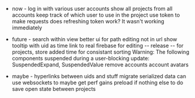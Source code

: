 - now -
log in with various user accounts
show all projects from all accounts
keep track of which user to use in the project
use token to make requests
does refreshing token work?  It wasn't working immediately

- future -
search within view
better ui for path editing not in url
show tooltip with uid as time
link to real firebase for editing
-- release --
for projects, store added time for consistant sorting
Warning: The following components suspended during a user-blocking update: SuspendedExpand, SuspendedValue
remove accounts
account avatars

- maybe -
hyperlinks between uids and stuff
migrate serialized data
can use websockets to maybe get perf gains
preload if nothing else to do
save open state between projects
